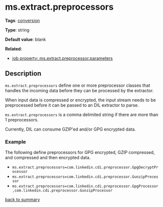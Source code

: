 # ms.extract.preprocessors

**Tags**: 
[conversion](categories.md#conversion-properties)

**Type**: string

**Default value**: blank

**Related**:
- [job property: ms.extract.preprocessor.parameters](ms.extract.preprocessor.parameters.md)

## Description

`ms.extract.preprocessors` define one or more preprocessor classes that
handles the incoming data before they can be processed by the extractor. 

When input data is compressed or encrypted, the input stream needs to 
be preprocessed before it can be passed to an DIL extractor to parse.  

`ms.extract.preprocessors` is a comma delimited string if there are 
more than 1 preprocessors.

Currently, DIL can consume GZIP'ed and/or GPG encrypted data. 

### Example

The following define preprocessors for GPG encrypted, GZIP compressed, and
compressed and then encrypted data. 

- `ms.extract.preprocessors=com.linkedin.cdi.preprocessor.GpgDecryptProcessor`
- `ms.extract.preprocessors=com.linkedin.cdi.preprocessor.GunzipProcessor`
- `ms.extract.preprocessors=com.linkedin.cdi.preprocessor.GpgProcessor,com.linkedin.cdi.preprocessor.GunzipProcessor`



[back to summary](summary.md#msextractpreprocessors)
